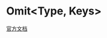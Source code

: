 # Omit\<Type, Keys\>

[官方文档](https://www.typescriptlang.org/docs/handbook/utility-types.html#omittype-keys)